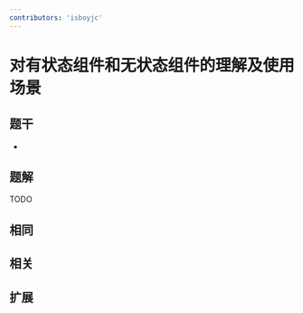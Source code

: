 ```yaml
---
contributors: 'isboyjc'
---
```


# 对有状态组件和无状态组件的理解及使用场景


## 题干

- 



## 题解

<!-- ::: details 点我查看题解 -->

  TODO

<!-- ::: -->



## 相同


## 相关


## 扩展

